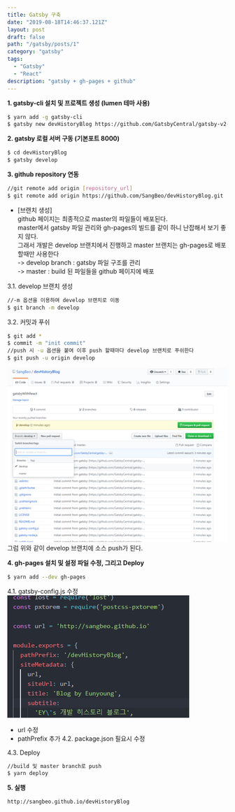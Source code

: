 ```yaml
---
title: Gatsby 구축
date: "2019-08-18T14:46:37.121Z"
layout: post
draft: false
path: "/gatsby/posts/1"
category: "gatsby"
tags:
  - "Gatsby"
  - "React"
description: "gatsby + gh-pages + github"
---
```


<strong>1. gatsby-cli 설치 및 프로젝트 생성 (lumen 테마 사용)</strong>
```bash
$ yarn add -g gatsby-cli
$ gatsby new devHistoryBlog https://github.com/GatsbyCentral/gatsby-v2-starter-lumen
```

<strong>2. gatsby 로컬 서버 구동 (기본포트 8000)</strong>
```bash
$ cd devHistoryBlog
$ gatsby develop
```

<strong>3. github repository 연동</strong>
```bash
//git remote add origin [repository_url]
$ git remote add origin https://github.com/SangBeo/devHistoryBlog.git
```
 - [브랜치 생성]  
   github 페이지는 최종적으로 master의 파일들이 배포된다.  
   master에서 gatsby 파일 관리와 gh-pages의 빌드를 같이 하니 난잡해서 보기 좋지 않다.  
   그래서 개발은 develop 브랜치에서 진행하고 master 브랜치는 gh-pages로 배포할때만 사용한다  
   -> develop branch : gatsby 파일 구조를 관리  
   -> master : build 된 파일들을 github 페이지에 배포

3.1. develop 브랜치 생성
```bash
//-m 옵션을 이용하여 develop 브랜치로 이동
$ git branch -m develop
```
3.2. 커밋과 푸쉬
```bash
$ git add *
$ commit -m "init commit"
//push 시 -u 옵션을 붙여 이후 push 할때마다 develop 브랜치로 푸쉬한다
$ git push -u origin develop
```
![](./1.PNG)  
그럼 위와 같이 develop 브랜치에 소스 push가 된다.

<strong>4. gh-pages 설치 및 설정 파일 수정, 그리고 Deploy</strong>
```bash
$ yarn add --dev gh-pages
```
4.1. gatsby-config.js 수정
![](./3.PNG)
 - url 수정
 - pathPrefix 추가
4.2. package.json 필요시 수정

4.3. Deploy
```bash
//build 및 master branch로 push
$ yarn deploy
```
<strong>5. 실행</strong>
```html
http://sangbeo.github.io/devHistoryBlog
```
